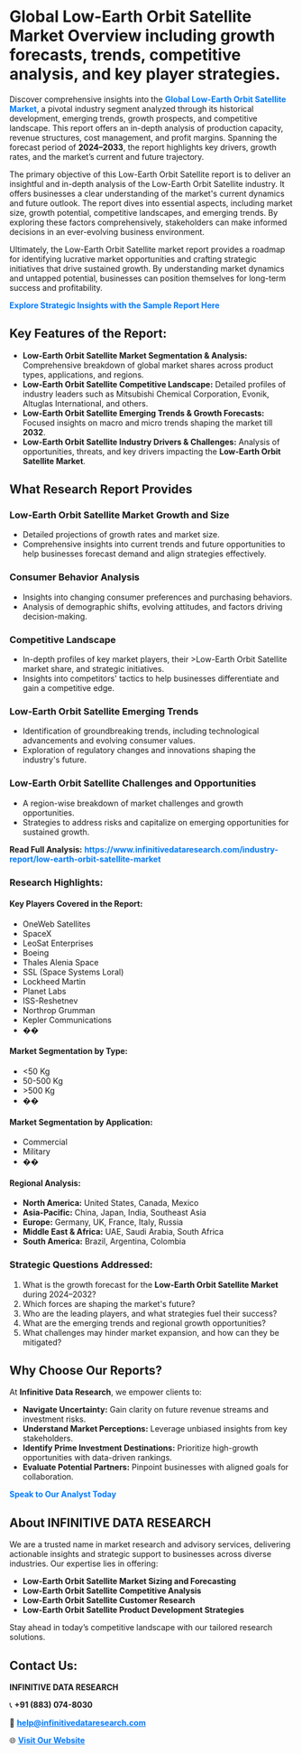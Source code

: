 <h1>Global Low-Earth Orbit Satellite Market Overview including growth forecasts, trends, competitive analysis, and key player strategies.</h1>
<p>
Discover comprehensive insights into the 
<a href="https://www.infinitivedataresearch.com/industry-report/low-earth-orbit-satellite-market" rel="dofollow" style="color: #007BFF; text-decoration: none;"><strong>Global Low-Earth Orbit Satellite Market</strong></a>, a pivotal industry segment analyzed through its historical development, emerging trends, growth prospects, and competitive landscape. This report offers an in-depth analysis of production capacity, revenue structures, cost management, and profit margins. Spanning the forecast period of <strong>2024–2033</strong>, the report highlights key drivers, growth rates, and the market’s current and future trajectory.
</p>
<p>
The primary objective of this Low-Earth Orbit Satellite report is to deliver an insightful and in-depth analysis of the Low-Earth Orbit Satellite industry. It offers businesses a clear understanding of the market's current dynamics and future outlook. The report dives into essential aspects, including market size, growth potential, competitive landscapes, and emerging trends. By exploring these factors comprehensively, stakeholders can make informed decisions in an ever-evolving business environment.
</p>
<p>
Ultimately, the Low-Earth Orbit Satellite market report provides a roadmap for identifying lucrative market opportunities and crafting strategic initiatives that drive sustained growth. By understanding market dynamics and untapped potential, businesses can position themselves for long-term success and profitability.
</p>
<p>
<a href="https://www.infinitivedataresearch.com/request-sample/reportId=108349" style="color: #007BFF; text-decoration: none;"><strong>Explore Strategic Insights with the Sample Report Here</strong></a>
</p>

<h2>Key Features of the Report:</h2>
<ul>
<li><strong>Low-Earth Orbit Satellite Market Segmentation & Analysis:</strong> Comprehensive breakdown of global market shares across product types, applications, and regions.</li>
<li><strong>Low-Earth Orbit Satellite Competitive Landscape:</strong> Detailed profiles of industry leaders such as Mitsubishi Chemical Corporation, Evonik, Altuglas International, and others.</li>
<li><strong>Low-Earth Orbit Satellite Emerging Trends & Growth Forecasts:</strong> Focused insights on macro and micro trends shaping the market till <strong>2032</strong>.</li>
<li><strong>Low-Earth Orbit Satellite Industry Drivers & Challenges:</strong> Analysis of opportunities, threats, and key drivers impacting the <strong>Low-Earth Orbit Satellite Market</strong>.</li>
</ul>

<h2>What Research Report Provides</h2>
<h3>Low-Earth Orbit Satellite Market Growth and Size</h3>
<ul>
<li>Detailed projections of growth rates and market size.</li>
<li>Comprehensive insights into current trends and future opportunities to help businesses forecast demand and align strategies effectively.</li>
</ul>

<h3>Consumer Behavior Analysis</h3>
<ul>
<li>Insights into changing consumer preferences and purchasing behaviors.</li>
<li>Analysis of demographic shifts, evolving attitudes, and factors driving decision-making.</li>
</ul>

<h3>Competitive Landscape</h3>
<ul>
<li>In-depth profiles of key market players, their >Low-Earth Orbit Satellite market share, and strategic initiatives.</li>
<li>Insights into competitors' tactics to help businesses differentiate and gain a competitive edge.</li>
</ul>

<h3>Low-Earth Orbit Satellite Emerging Trends</h3>
<ul>
<li>Identification of groundbreaking trends, including technological advancements and evolving consumer values.</li>
<li>Exploration of regulatory changes and innovations shaping the industry's future.</li>
</ul>

<h3>Low-Earth Orbit Satellite Challenges and Opportunities</h3>
<ul>
<li>A region-wise breakdown of market challenges and growth opportunities.</li>
<li>Strategies to address risks and capitalize on emerging opportunities for sustained growth.</li>
</ul>
<p><strong>Read Full Analysis:</strong> <a href="https://www.infinitivedataresearch.com/industry-report/low-earth-orbit-satellite-market" rel="dofollow" style="color: #007BFF; text-decoration: none;"><strong>https://www.infinitivedataresearch.com/industry-report/low-earth-orbit-satellite-market</strong></a></p>
<h3>Research Highlights:</h3>
<h4>Key Players Covered in the Report:</h4>
<ul><li>OneWeb Satellites</li><li>SpaceX</li><li>LeoSat Enterprises</li><li>Boeing</li><li>Thales Alenia Space</li><li>SSL (Space Systems Loral)</li><li>Lockheed Martin</li><li>Planet Labs</li><li>ISS-Reshetnev</li><li>Northrop Grumman</li><li>Kepler Communications</li><li>��</li></ul>
<h4>Market Segmentation by Type:</h4>
<ul><li>&lt;50 Kg</li><li>50-500 Kg</li><li>&gt;500 Kg</li><li>��</li></ul>
<h4>Market Segmentation by Application:</h4>
<ul><li>Commercial</li><li>Military</li><li>��</li></ul>

<h4>Regional Analysis:</h4>
<ul>
<li><strong>North America:</strong> United States, Canada, Mexico</li>
<li><strong>Asia-Pacific:</strong> China, Japan, India, Southeast Asia</li>
<li><strong>Europe:</strong> Germany, UK, France, Italy, Russia</li>
<li><strong>Middle East & Africa:</strong> UAE, Saudi Arabia, South Africa</li>
<li><strong>South America:</strong> Brazil, Argentina, Colombia</li>
</ul>

<h3>Strategic Questions Addressed:</h3>
<ol>
<li>What is the growth forecast for the <strong>Low-Earth Orbit Satellite Market</strong> during 2024–2032?</li>
<li>Which forces are shaping the market's future?</li>
<li>Who are the leading players, and what strategies fuel their success?</li>
<li>What are the emerging trends and regional growth opportunities?</li>
<li>What challenges may hinder market expansion, and how can they be mitigated?</li>
</ol>

<h2>Why Choose Our Reports?</h2>
<p>At <strong>Infinitive Data Research</strong>, we empower clients to:</p>
<ul>
<li><strong>Navigate Uncertainty:</strong> Gain clarity on future revenue streams and investment risks.</li>
<li><strong>Understand Market Perceptions:</strong> Leverage unbiased insights from key stakeholders.</li>
<li><strong>Identify Prime Investment Destinations:</strong> Prioritize high-growth opportunities with data-driven rankings.</li>
<li><strong>Evaluate Potential Partners:</strong> Pinpoint businesses with aligned goals for collaboration.</li>
</ul>
<p><a href="https://www.infinitivedataresearch.com/industry-report/low-earth-orbit-satellite-market" rel="dofollow" style="color: #007BFF; text-decoration: none;"><strong>Speak to Our Analyst Today</strong></a></p>

<h2>About INFINITIVE DATA RESEARCH</h2>
<p>We are a trusted name in market research and advisory services, delivering actionable insights and strategic support to businesses across diverse industries. Our expertise lies in offering:</p>
<ul>
<li><strong>Low-Earth Orbit Satellite Market Sizing and Forecasting</strong></li>
<li><strong>Low-Earth Orbit Satellite Competitive Analysis</strong></li>
<li><strong>Low-Earth Orbit Satellite Customer Research</strong></li>
<li><strong>Low-Earth Orbit Satellite Product Development Strategies</strong></li>
</ul>
<p>Stay ahead in today’s competitive landscape with our tailored research solutions.</p>

<h2>Contact Us:</h2>
<p><strong>INFINITIVE DATA RESEARCH</strong></p>
<p>📞 <strong>+91 (883) 074-8030</strong></p>
<p>📧 <strong><a href="mailto:help@infinitivedataresearch.com" style="color: #007BFF;">help@infinitivedataresearch.com</a></strong></p>
<p>🌐 <strong><a href="https://www.infinitivedataresearch.com" rel="dofollow" style="color: #007BFF;">Visit Our Website</a></strong></p>